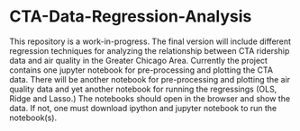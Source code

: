 # CTA-Data-Regression-Analysis

This repository is a work-in-progress. The final version will include different regression techniques
for analyzing the relationship between CTA ridership data and air quality in the Greater
Chicago Area. Currently the project contains one jupyter notebook for pre-processing and plotting
the CTA data. There will be another notebook for pre-processing and plotting the air quality data
and yet another notebook for running the regressings (OLS, Ridge and Lasso.) The notebooks should 
open in the browser and show the data. If not, one must download ipython and jupyter notebook to run
the notebook(s).
